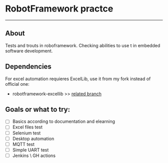 # RobotFramework practce
_______
## About
Tests and trouts in roboframework. Checking abilities to use t in embedded software development.
## Dependencies
For excel automation requieres ExcelLib, use it from my fork instead of official one:
* robotframework-excellib >> [related branch](https://github.com/ipshiv/robotframework-excellib/tree/huld/features/add_sheet)
## Goals or what to try:
- [ ] Basics according to documentation and elearning
- [ ] Excel files test
- [ ] Selenium test
- [ ] Desktop automation
- [ ] MQTT test
- [ ] Simple UART test
- [ ] Jenkins \ GH actions
